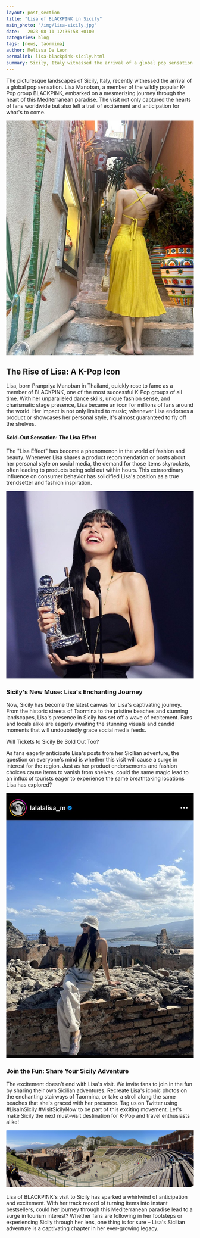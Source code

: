 ```yaml
---
layout: post_section
title: "Lisa of BLACKPINK in Sicily" 
main_photo: "/img/lisa-sicily.jpg"
date:   2023-08-11 12:36:58 +0100
categories: blog
tags: [news, taormina]
author: Melissa De Leon
permalink: lisa-blackpink-sicily.html
summary: Sicily, Italy witnessed the arrival of a global pop sensation. Lisa Manoban, a member of popular K-Pop group BLACKPINK
---
```


The picturesque landscapes of Sicily, Italy, recently witnessed the arrival of a global pop sensation. Lisa Manoban, a member of the wildly popular K-Pop group BLACKPINK, embarked on a mesmerizing journey through the heart of this Mediterranean paradise. The visit not only captured the hearts of fans worldwide but also left a trail of excitement and anticipation for what's to come.

<img src="img/lisa-sicily.jpg" alt="Lisa Blackpink in Sicily Italy" class="img-fluid">

## The Rise of Lisa: A K-Pop Icon

Lisa, born Pranpriya Manoban in Thailand, quickly rose to fame as a member of BLACKPINK, one of the most successful K-Pop groups of all time. With her unparalleled dance skills, unique fashion sense, and charismatic stage presence, Lisa became an icon for millions of fans around the world. Her impact is not only limited to music; whenever Lisa endorses a product or showcases her personal style, it's almost guaranteed to fly off the shelves.


#### Sold-Out Sensation: The Lisa Effect

The "Lisa Effect" has become a phenomenon in the world of fashion and beauty. Whenever Lisa shares a product recommendation or posts about her personal style on social media, the demand for those items skyrockets, often leading to products being sold out within hours. This extraordinary influence on consumer behavior has solidified Lisa's position as a true trendsetter and fashion inspiration.

<img src="img/lisa blackpink.jpg" alt="Lisa kpop Sicily" class="img-fluid">

### Sicily's New Muse: Lisa's Enchanting Journey

Now, Sicily has become the latest canvas for Lisa's captivating journey. From the historic streets of Taormina to the pristine beaches and stunning landscapes, Lisa's presence in Sicily has set off a wave of excitement. Fans and locals alike are eagerly awaiting the stunning visuals and candid moments that will undoubtedly grace social media feeds.


Will Tickets to Sicily Be Sold Out Too?

As fans eagerly anticipate Lisa's posts from her Sicilian adventure, the question on everyone's mind is whether this visit will cause a surge in interest for the region. Just as her product endorsements and fashion choices cause items to vanish from shelves, could the same magic lead to an influx of tourists eager to experience the same breathtaking locations Lisa has explored?

<img src="img/lisai-sicily2.jpg" alt="Lisa Sicily Trip" class="img-fluid">

### Join the Fun: Share Your Sicily Adventure


The excitement doesn't end with Lisa's visit. We invite fans to join in the fun by sharing their own Sicilian adventures. Recreate Lisa's iconic photos on the enchanting stairways of Taormina, or take a stroll along the same beaches that she's graced with her presence. Tag us on Twitter using #LisaInSicily #VisitSicilyNow to be part of this exciting movement. Let's make Sicily the next must-visit destination for K-Pop and travel enthusiasts alike!

<img src="img/taormina-teatro.jpg" alt="Lisa in Taormina Sicilia" class="img-fluid">

Lisa of BLACKPINK's visit to Sicily has sparked a whirlwind of anticipation and excitement. With her track record of turning items into instant bestsellers, could her journey through this Mediterranean paradise lead to a surge in tourism interest? Whether fans are following in her footsteps or experiencing Sicily through her lens, one thing is for sure – Lisa's Sicilian adventure is a captivating chapter in her ever-growing legacy. 